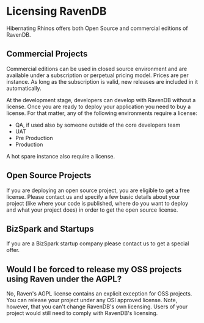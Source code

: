 ﻿
# Licensing RavenDB

Hibernating Rhinos offers both Open Source and commercial editions of RavenDB.

## Commercial Projects

Commercial editions can be used in closed source environment and are available under a subscription or perpetual pricing model. Prices are per instance. As long as the subscription is valid, new releases are included in it automatically.

At the development stage, developers can develop with RavenDB without a license. Once you are ready to deploy your application you need to buy a license. For that matter, any of the following environments require a license: 

- QA, if used also by someone outside of the core developers team
- UAT
- Pre Production
- Production

A hot spare instance also require a license.

## Open Source Projects

If you are deploying an open source project, you are eligible to get a free license. Please contact us and specify a few basic details about your project (like where your code is published, where do you want to deploy and what your project does) in order to get the open source license.

## BizSpark and Startups

If you are a BizSpark startup company please contact us to get a special offer.

## Would I be forced to release my OSS projects using Raven under the AGPL?

No, Raven's AGPL license contains an explicit exception for OSS projects. You can release your project under any OSI approved license. Note, however, that you can't change RavenDB's own licensing. Users of your project would still need to comply with RavenDB's licensing.